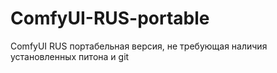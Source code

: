 # ComfyUI-RUS-portable
ComfyUI RUS портабельная версия, не требующая наличия установленных питона и git
